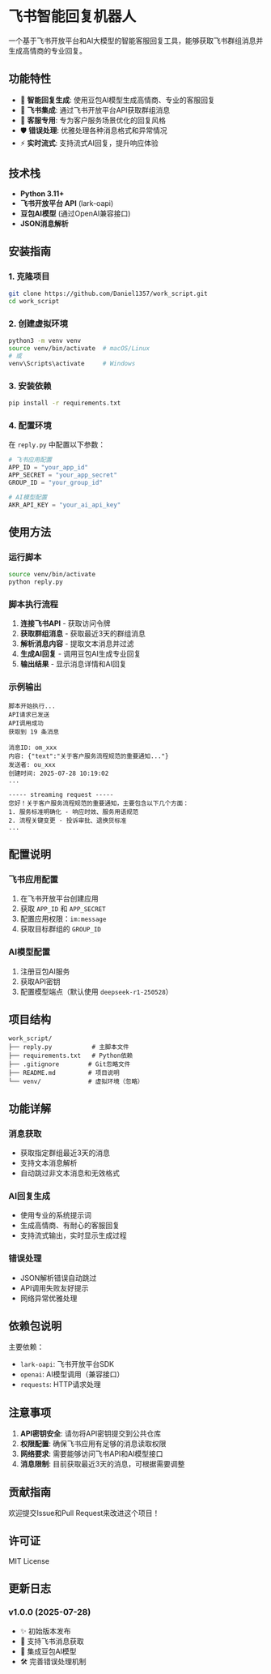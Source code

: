 # 飞书智能回复机器人

一个基于飞书开放平台和AI大模型的智能客服回复工具，能够获取飞书群组消息并生成高情商的专业回复。

## 功能特性

- 🤖 **智能回复生成**: 使用豆包AI模型生成高情商、专业的客服回复
- 📱 **飞书集成**: 通过飞书开放平台API获取群组消息
- 🎯 **客服专用**: 专为客户服务场景优化的回复风格
- 🛡️ **错误处理**: 优雅处理各种消息格式和异常情况
- ⚡ **实时流式**: 支持流式AI回复，提升响应体验

## 技术栈

- **Python 3.11+**
- **飞书开放平台 API** (lark-oapi)
- **豆包AI模型** (通过OpenAI兼容接口)
- **JSON消息解析**

## 安装指南

### 1. 克隆项目

```bash
git clone https://github.com/Daniel1357/work_script.git
cd work_script
```

### 2. 创建虚拟环境

```bash
python3 -m venv venv
source venv/bin/activate  # macOS/Linux
# 或
venv\Scripts\activate     # Windows
```

### 3. 安装依赖

```bash
pip install -r requirements.txt
```

### 4. 配置环境

在 `reply.py` 中配置以下参数：

```python
# 飞书应用配置
APP_ID = "your_app_id"
APP_SECRET = "your_app_secret"
GROUP_ID = "your_group_id"

# AI模型配置
AKR_API_KEY = "your_ai_api_key"
```

## 使用方法

### 运行脚本

```bash
source venv/bin/activate
python reply.py
```

### 脚本执行流程

1. **连接飞书API** - 获取访问令牌
2. **获取群组消息** - 获取最近3天的群组消息
3. **解析消息内容** - 提取文本消息并过滤
4. **生成AI回复** - 调用豆包AI生成专业回复
5. **输出结果** - 显示消息详情和AI回复

### 示例输出

```
脚本开始执行...
API请求已发送
API调用成功
获取到 19 条消息

消息ID: om_xxx
内容: {"text":"关于客户服务流程规范的重要通知..."}
发送者: ou_xxx
创建时间: 2025-07-28 10:19:02
...

----- streaming request -----
您好！关于客户服务流程规范的重要通知，主要包含以下几个方面：
1. 服务标准明确化 - 响应时效、服务用语规范
2. 流程关键变更 - 投诉审批、退换货标准  
...
```

## 配置说明

### 飞书应用配置

1. 在飞书开放平台创建应用
2. 获取 `APP_ID` 和 `APP_SECRET`
3. 配置应用权限：`im:message`
4. 获取目标群组的 `GROUP_ID`

### AI模型配置

1. 注册豆包AI服务
2. 获取API密钥
3. 配置模型端点（默认使用 `deepseek-r1-250528`）

## 项目结构

```
work_script/
├── reply.py           # 主脚本文件
├── requirements.txt   # Python依赖
├── .gitignore        # Git忽略文件
├── README.md         # 项目说明
└── venv/             # 虚拟环境（忽略）
```

## 功能详解

### 消息获取
- 获取指定群组最近3天的消息
- 支持文本消息解析
- 自动跳过非文本消息和无效格式

### AI回复生成
- 使用专业的系统提示词
- 生成高情商、有耐心的客服回复
- 支持流式输出，实时显示生成过程

### 错误处理
- JSON解析错误自动跳过
- API调用失败友好提示
- 网络异常优雅处理

## 依赖包说明

主要依赖：
- `lark-oapi`: 飞书开放平台SDK
- `openai`: AI模型调用（兼容接口）
- `requests`: HTTP请求处理

## 注意事项

1. **API密钥安全**: 请勿将API密钥提交到公共仓库
2. **权限配置**: 确保飞书应用有足够的消息读取权限
3. **网络要求**: 需要能够访问飞书API和AI模型接口
4. **消息限制**: 目前获取最近3天的消息，可根据需要调整

## 贡献指南

欢迎提交Issue和Pull Request来改进这个项目！

## 许可证

MIT License

## 更新日志

### v1.0.0 (2025-07-28)
- ✨ 初始版本发布
- 🔧 支持飞书消息获取
- 🤖 集成豆包AI模型
- 🛠️ 完善错误处理机制 